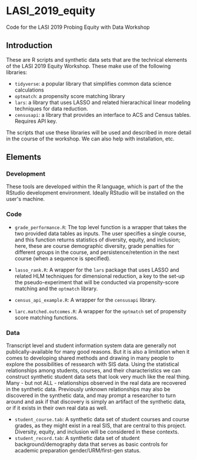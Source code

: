 # LASI_2019_equity
Code for the LASI 2019 Probing Equity with Data Workshop
## Introduction 
These are R scripts and synthetic data sets that are the technical elements of the LASI 2019 Equity Workshop. 
These make use of the following libraries:
- `tidyverse`: a popular library that simplifies common data science calculations
- `optmatch`: a propensity score matching library
- `lars`:    a library that uses LASSO and related hierarachical linear modeling techniques for data reduction.
- `censusapi`: a library that provides an interface to ACS and Census tables. Requires API key.

The scripts that use these libraries will be used and described in more detail in the course of the workshop. 
We can also help with installation, etc.

## Elements
### Development
These tools are developed within the R language, which is part of the the RStudio development environment. 
Ideally RStudio will be installed on the user's machine.

### Code
- `grade_performance.R`: The top level function is a wrapper that takes the two provided data tables as inputs.
The user specifies a single course, and this function returns statistics of diversity, equity, and inclusion;
here, these are course demographic diversity, grade penalties for different groups in the course, and persistence/retention
in the next course (when a sequence is specified).

- `lasso_rank.R`: A wrapper for the `lars` package that uses LASSO and related HLM techniques for dimensional reduction, 
a key to the set-up the pseudo-experiment that will be conducted via propensity-score matching and the `optmatch` library.

- `census_api_example.R`: A wrapper for the `censusapi` library.
- `larc.matched.outcomes.R`: A wrapper for the `optmatch` set of propensity score matching functions.

### Data
Transcript level and student information system data are generally not publically-available for many good reasons. But it
is also a limitation when it comes to developing shared methods and drawing in many people to explore the possibilities of ressearch with SIS data. Using the statistical relationships among students, courses, and their characteristics we can construct synthetic student data sets that look very much like the real thing. Many - but not ALL - relationships observed in the real data are recovered in the synthetic data. Previously unknown relationships may also be discovered in the synthetic data, and may prompt a researcher to turn around and ask if that discovery is simply an artifact of the synthetic data, or if it exists in their own real data as well.

- `student_course.tab`: A synthetic data set of student courses and course grades, as they might exist in a real SIS,
that are central to this project. Diversity, equity, and inclusion will be considered in these contexts.
- `student_record.tab`: A synthetic data set of student background/demography data that serves as basic controls for
academic preparation gender/URM/first-gen status.
